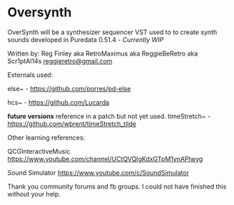 # Oversynth
OverSynth will be a synthesizer sequencer VST used to to create synth sounds developed in Puredata 0.51.4 - *Currently WIP*

Written by: Reg Finley aka RetroMaximus aka ReggieBeRetro aka Scr1ptAl14s
reggieretro@gmail.com

Externals used:

else~ - https://github.com/porres/pd-else

hcs~ - https://github.com/Lucarda

**future versions** reference in a patch but not yet used.
timeStretch~ - https://github.com/wbrent/timeStretch_tilde

Other learning references:

QCGInteractiveMusic
https://www.youtube.com/channel/UCtQVQIgKdxGTpM1ynAPIwyg

Sound Simulator
https://www.youtube.com/c/SoundSimulator

Thank you community forums and fb groups. 
I could not have finished this without your help.
